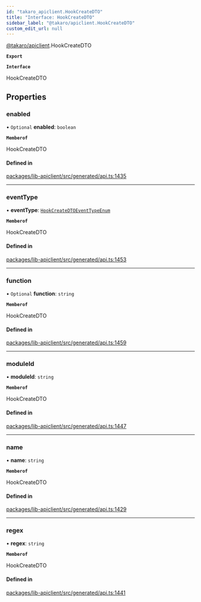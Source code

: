 ```yaml
---
id: "takaro_apiclient.HookCreateDTO"
title: "Interface: HookCreateDTO"
sidebar_label: "@takaro/apiclient.HookCreateDTO"
custom_edit_url: null
---
```


[@takaro/apiclient](../modules/takaro_apiclient.md).HookCreateDTO

**`Export`**

**`Interface`**

HookCreateDTO

## Properties

### enabled

• `Optional` **enabled**: `boolean`

**`Memberof`**

HookCreateDTO

#### Defined in

[packages/lib-apiclient/src/generated/api.ts:1435](https://github.com/niekcandaele/Takaro/blob/91fb19b/packages/lib-apiclient/src/generated/api.ts#L1435)

___

### eventType

• **eventType**: [`HookCreateDTOEventTypeEnum`](../modules/takaro_apiclient.md#hookcreatedtoeventtypeenum-1)

**`Memberof`**

HookCreateDTO

#### Defined in

[packages/lib-apiclient/src/generated/api.ts:1453](https://github.com/niekcandaele/Takaro/blob/91fb19b/packages/lib-apiclient/src/generated/api.ts#L1453)

___

### function

• `Optional` **function**: `string`

**`Memberof`**

HookCreateDTO

#### Defined in

[packages/lib-apiclient/src/generated/api.ts:1459](https://github.com/niekcandaele/Takaro/blob/91fb19b/packages/lib-apiclient/src/generated/api.ts#L1459)

___

### moduleId

• **moduleId**: `string`

**`Memberof`**

HookCreateDTO

#### Defined in

[packages/lib-apiclient/src/generated/api.ts:1447](https://github.com/niekcandaele/Takaro/blob/91fb19b/packages/lib-apiclient/src/generated/api.ts#L1447)

___

### name

• **name**: `string`

**`Memberof`**

HookCreateDTO

#### Defined in

[packages/lib-apiclient/src/generated/api.ts:1429](https://github.com/niekcandaele/Takaro/blob/91fb19b/packages/lib-apiclient/src/generated/api.ts#L1429)

___

### regex

• **regex**: `string`

**`Memberof`**

HookCreateDTO

#### Defined in

[packages/lib-apiclient/src/generated/api.ts:1441](https://github.com/niekcandaele/Takaro/blob/91fb19b/packages/lib-apiclient/src/generated/api.ts#L1441)
